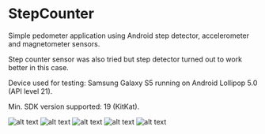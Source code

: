 # StepCounter
Simple pedometer application using Android step detector, accelerometer and magnetometer sensors.

Step counter sensor was also tried but step detector turned out to work better in this case.

Device used for testing: Samsung Galaxy S5 running on Android Lollipop 5.0 (API level 21).

Min. SDK version supported: 19 (KitKat).

![alt text](screenshots/Screenshot_2016-03-16-15-11-19.png "Start")
![alt text](screenshots/Screenshot_2016-03-16-15-11-44.png "Counting")
![alt text](screenshots/Screenshot_2016-03-16-15-11-57.png "Settings")
![alt text](screenshots/Screenshot_2016-03-16-15-12-06.png "Record pick")
![alt text](screenshots/Screenshot_2016-03-16-15-20-18.png "Record achieved")

